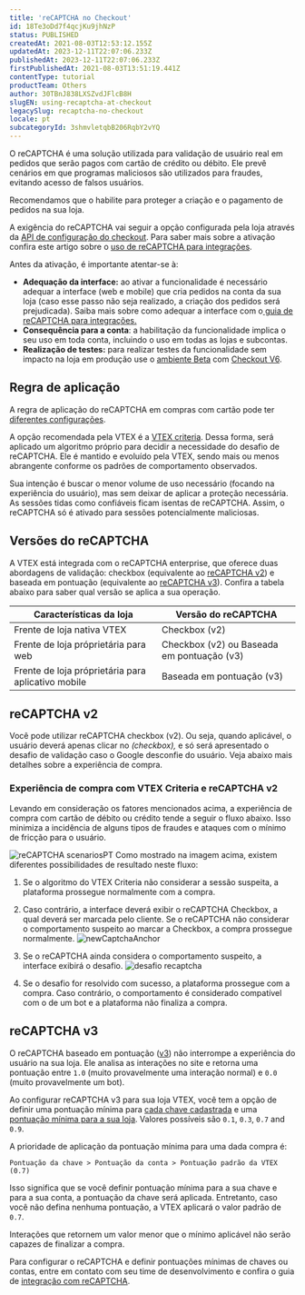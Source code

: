 ```yaml
---
title: 'reCAPTCHA no Checkout'
id: 18Te3oDd7f4qcjKu9jhNzP
status: PUBLISHED
createdAt: 2021-08-03T12:53:12.155Z
updatedAt: 2023-12-11T22:07:06.233Z
publishedAt: 2023-12-11T22:07:06.233Z
firstPublishedAt: 2021-08-03T13:51:19.441Z
contentType: tutorial
productTeam: Others
author: 30TBnJ838LXSZvdJFlcB8H
slugEN: using-recaptcha-at-checkout
legacySlug: recaptcha-no-checkout
locale: pt
subcategoryId: 3shmvletqbB206RqbY2vYQ
---
```



O reCAPTCHA é uma solução utilizada para validação de usuário real em pedidos que serão pagos com cartão de crédito ou débito. Ele prevê cenários em que programas maliciosos são utilizados para fraudes, evitando acesso de falsos usuários. 

Recomendamos que o habilite para proteger a criação e o pagamento de pedidos na sua loja.

A exigência do reCAPTCHA vai seguir a opção configurada pela loja através da [API de configuração do checkout](https://developers.vtex.com/docs/api-reference/checkout-api#post-/api/checkout/pvt/configuration/orderForm). Para saber mais sobre a ativação confira este artigo sobre o [uso de reCAPTCHA para integrações](https://developers.vtex.com/vtex-rest-api/docs/recaptcha).

Antes da ativação, é importante atentar-se à:

* **Adequação da interface:** ao ativar a funcionalidade é necessário adequar a interface (web  e mobile) que cria pedidos na conta da sua loja (caso esse passo não seja realizado, a criação dos pedidos será prejudicada). Saiba mais sobre como adequar a interface com o[ guia de reCAPTCHA para integrações.](https://developers.vtex.com/vtex-rest-api/docs/recaptcha)
* **Consequência para a conta**: a habilitação da funcionalidade implica o seu uso em toda conta, incluindo o uso em todas as lojas e subcontas.
* **Realização de testes:** para realizar testes da funcionalidade sem impacto na loja em produção use o [ambiente Beta](/pt/tutorial/acessar-o-ambiente-beta-pelo-dominio-myvtex-com--3BHM289568gcSwk2O80Asu) com [Checkout V6](/pt/tutorial/ativar-o-checkout-v6--7qVqv3ptRvpVVplrvg8ruH). 

## Regra de aplicação

A regra de aplicação do reCAPTCHA em compras com cartão pode ter [diferentes configurações](https://developers.vtex.com/docs/api-reference/checkout-api#post-/api/checkout/pvt/configuration/orderForm).

A opção recomendada pela VTEX é a [VTEX criteria](https://developers.vtex.com/docs/api-reference/checkout-api#post-/api/checkout/pvt/configuration/orderForm). Dessa forma,  será aplicado um algoritmo próprio para decidir a necessidade do desafio de reCAPTCHA. Ele é mantido e evoluído pela VTEX, sendo mais ou menos abrangente conforme os padrões de comportamento observados.

Sua intenção é buscar o menor volume de uso necessário (focando na experiência do usuário), mas sem deixar de aplicar a proteção necessária. As sessões tidas como confiáveis ficam isentas de reCAPTCHA. Assim, o reCAPTCHA só é ativado para sessões potencialmente maliciosas.

## Versões do reCAPTCHA

A VTEX está integrada com o reCAPTCHA enterprise, que oferece duas abordagens de validação: checkbox (equivalente ao [reCAPTCHA v2](https://developers.google.com/recaptcha/docs/display)) e baseada em pontuação (equivalente ao [reCAPTCHA v3](https://developers.google.com/recaptcha/docs/v3)). Confira a tabela abaixo para saber qual versão se aplica a sua operação.

| **Características da loja**                        | **Versão do reCAPTCHA** |
|----------------------------------------------------|-------------------------|
| Frente de loja nativa VTEX                         | Checkbox (v2)                      |
| Frente de loja próprietária para web               | Checkbox (v2) ou Baseada em pontuação (v3)                |
| Frente de loja próprietária para aplicativo mobile | Baseada em pontuação (v3)                      |

## reCAPTCHA v2

Você pode utilizar reCAPTCHA checkbox (v2). Ou seja, quando aplicável, o usuário deverá apenas clicar no <i class="far fa-check-square"></i> _(checkbox),_ e só será apresentado o desafio de validação caso o Google desconfie do usuário. Veja abaixo mais detalhes sobre a experiência de compra.

### Experiência de compra com VTEX Criteria e reCAPTCHA v2

Levando em consideração os fatores mencionados acima, a experiência de compra com cartão de débito ou crédito tende a seguir o fluxo abaixo. Isso minimiza a incidência de alguns tipos de fraudes e ataques com o mínimo de fricção para o usuário.

![reCAPTCHA scenariosPT](https://cdn.statically.io/gh/vtexdocs/help-center-content/refs/heads/main/docs/pt/tutorials/checkout/recaptcha/recaptcha-no-checkout_1.jpg)
Como mostrado na imagem acima, existem diferentes possibilidades de resultado neste fluxo:

1. Se o algoritmo do VTEX Criteria não considerar a sessão suspeita, a plataforma prossegue normalmente com a compra.

2. Caso contrário, a interface deverá exibir o reCAPTCHA Checkbox, a qual deverá ser marcada pelo cliente. Se o reCAPTCHA não considerar o comportamento suspeito ao marcar a Checkbox, a compra prossegue normalmente.
![newCaptchaAnchor](https://cdn.statically.io/gh/vtexdocs/help-center-content/refs/heads/main/docs/pt/tutorials/checkout/recaptcha/recaptcha-no-checkout_2.gif)
3. Se o reCAPTCHA ainda considera o comportamento suspeito, a interface exibirá o desafio.
![desafio recaptcha](https://cdn.statically.io/gh/vtexdocs/help-center-content/refs/heads/main/docs/pt/tutorials/checkout/recaptcha/recaptcha-no-checkout_3.png)
4. Se o desafio for resolvido com sucesso, a plataforma prossegue com a compra. Caso contrário, o comportamento é considerado compatível com o de um bot e a plataforma não finaliza a compra.

## reCAPTCHA v3

O reCAPTCHA baseado em pontuação ([v3](https://developers.google.com/recaptcha/docs/v3)) não interrompe a experiência do usuário na sua loja. Ele analisa as interações no site e retorna uma pontuação entre `1.0` (muito provavelmente uma interação normal) e `0.0` (muito provavelmente um bot).

Ao configurar reCAPTCHA v3 para sua loja VTEX, você tem a opção de definir uma pontuação mínima para [cada chave cadastrada](https://developers.vtex.com/docs/guides/implementing-recaptcha-in-integrations#getting-the-recaptcha-key-for-mobile-implementations) e uma [pontuação mínima para a sua loja](https://developers.vtex.com/docs/guides/implementing-recaptcha-in-integrations#recaptcha-v3-score). Valores possíveis são `0.1`, `0.3`, `0.7` and `0.9`. 

A prioridade de aplicação da pontuação mínima para uma dada compra é:

```
Pontuação da chave > Pontuação da conta > Pontuação padrão da VTEX (0.7)
```

Isso significa que se você definir pontuação mínima para a sua chave e para a sua conta, a pontuação da chave será aplicada. Entretanto, caso você não defina nenhuma pontuação, a VTEX aplicará o valor padrão de `0.7`.

Interações que retornem um valor menor que o mínimo aplicável não serão capazes de finalizar a compra.

Para configurar o reCAPTCHA e definir pontuações mínimas de chaves ou contas, entre em contato com seu time de desenvolvimento e confira o guia de [integração com reCAPTCHA](https://developers.vtex.com/docs/guides/recaptcha#recaptcha-v3-score).
